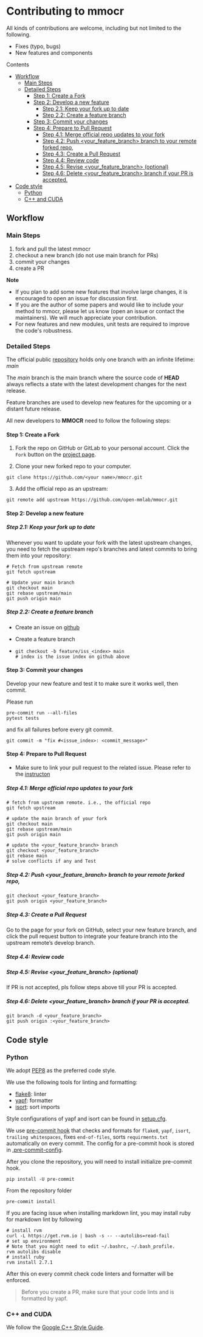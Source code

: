 # Contributing to mmocr

All kinds of contributions are welcome, including but not limited to the following.

- Fixes (typo, bugs)
- New features and components

Contents

- [Workflow](#workflow)
    - [Main Steps](#main-steps)
    - [Detailed Steps](#detailed-steps)
        - [Step 1: Create a Fork](#step-1-create-a-fork)
        - [Step 2: Develop a new feature](#step-2-develop-a-new-feature)
            - [Step 2.1: Keep your fork up to date](#step-21-keep-your-fork-up-to-date)
            - [Step 2.2: Create a feature branch](#step-22-create-a-feature-branch)
        - [Step 3: Commit your changes](#step-3-commit-your-changes)
        - [Step 4: Prepare to Pull Request](#step-4-prepare-to-pull-request)
            - [Step 4.1: Merge official repo updates to your fork](#step-41-merge-official-repo-updates-to-your-fork)
            - [Step 4.2: Push <your_feature_branch> branch to your remote forked repo,](#step-42-push-your_feature_branch-branch-to-your-remote-forked-repo)
            - [Step 4.3: Create a Pull Request](#step-43-create-a-pull-request)
            - [Step 4.4: Review code](#step-44-review-code)
            - [Step 4.5: Revise <your_feature_branch>  (optional)](#step-45-revise-your_feature_branch--optional)
            - [Step 4.6: Delete <your_feature_branch> branch if your PR is accepted.](#step-46-delete-your_feature_branch-branch-if-your-pr-is-accepted)
- [Code style](#code-style)
    - [Python](#python)
    - [C++ and CUDA](#c-and-cuda)

## Workflow
### Main Steps
1. fork and pull the latest mmocr
2. checkout a new branch (do not use main branch for PRs)
3. commit your changes
4. create a PR

**Note**
- If you plan to add some new features that involve large changes, it is encouraged to open an issue for discussion first.
- If you are the author of some papers and would like to include your method to mmocr, please let us know (open an issue or contact the maintainers). We will much appreciate your contribution.
- For new features and new modules, unit tests are required to improve the code's robustness.

### Detailed Steps

The official public [repository](https://github.com/open-mmlab/mmocr) holds only one branch with an infinite lifetime: *main*

The *main* branch is the main branch where the source code of **HEAD** always reflects a state with the latest development changes for the next release.

Feature branches are used to develop new features for the upcoming or a distant future release.


All new developers to **MMOCR** need to follow the following steps:

#### Step 1: Create a Fork

1. Fork the repo on GitHub or GitLab to your personal account. Click the `Fork` button on the [project page](https://github.com/open-mmlab/mmocr).

2. Clone your new forked repo to your computer.
```
git clone https://github.com/<your name>/mmocr.git
```
3. Add the official repo as an upstream:
```
git remote add upstream https://github.com/open-mmlab/mmocr.git
```

#### Step 2: Develop a new feature

##### Step 2.1: Keep your fork up to date

Whenever you want to update your fork with the latest upstream changes, you need to fetch the upstream repo's branches and latest commits to bring them into your repository:

```
# Fetch from upstream remote
git fetch upstream

# Update your main branch
git checkout main
git rebase upstream/main
git push origin main
```

##### Step 2.2: Create a feature branch
- Create an issue on [github](https://github.com/open-mmlab/mmocr)

- Create a feature branch
- ```
  git checkout -b feature/iss_<index> main
  # index is the issue index on github above
  ```

#### Step 3: Commit your changes

Develop your new feature and test it to make sure it works well, then commit.

Please run
```
pre-commit run --all-files
pytest tests
```
and fix all failures before every git commit.
```
git commit -m "fix #<issue_index>: <commit_message>"
```

#### Step 4: Prepare to Pull Request
- Make sure to link your pull request to the related issue. Please refer to the [instructon](https://docs.github.com/en/github/managing-your-work-on-github/linking-a-pull-request-to-an-issue)


##### Step 4.1: Merge official repo updates to your fork

```
# fetch from upstream remote. i.e., the official repo
git fetch upstream

# update the main branch of your fork
git checkout main
git rebase upstream/main
git push origin main

# update the <your_feature_branch> branch
git checkout <your_feature_branch>
git rebase main
# solve conflicts if any and Test
```

##### Step 4.2: Push <your_feature_branch> branch to your remote forked repo,
```
git checkout <your_feature_branch>
git push origin <your_feature_branch>
```
##### Step 4.3: Create a Pull Request

Go to the page for your fork on GitHub, select your new feature branch, and click the pull request button to integrate your feature branch into the upstream remote’s develop branch.

##### Step 4.4: Review code


##### Step 4.5: Revise <your_feature_branch>  (optional)
If PR is not accepted, pls follow steps above till your PR is accepted.

##### Step 4.6: Delete <your_feature_branch> branch if your PR is accepted.
```
git branch -d <your_feature_branch>
git push origin :<your_feature_branch>
```


## Code style
### Python
We adopt [PEP8](https://www.python.org/dev/peps/pep-0008/) as the preferred code style.

We use the following tools for linting and formatting:

- [flake8](http://flake8.pycqa.org/en/latest/): linter
- [yapf](https://github.com/google/yapf): formatter
- [isort](https://github.com/timothycrosley/isort): sort imports

Style configurations of yapf and isort can be found in [setup.cfg](../setup.cfg).

We use [pre-commit hook](https://pre-commit.com/) that checks and formats for `flake8`, `yapf`, `isort`, `trailing whitespaces`,
 fixes `end-of-files`, sorts `requirments.txt` automatically on every commit.
The config for a pre-commit hook is stored in [.pre-commit-config](../.pre-commit-config.yaml).

After you clone the repository, you will need to install initialize pre-commit hook.

```shell
pip install -U pre-commit
```

From the repository folder

```shell
pre-commit install
```

If you are facing issue when installing markdown lint, you may install ruby for markdown lint by following

```shell
# install rvm
curl -L https://get.rvm.io | bash -s -- --autolibs=read-fail
# set up environment
# Note that you might need to edit ~/.bashrc, ~/.bash_profile.
rvm autolibs disable
# install ruby
rvm install 2.7.1
```

After this on every commit check code linters and formatter will be enforced.

>Before you create a PR, make sure that your code lints and is formatted by yapf.

### C++ and CUDA
We follow the [Google C++ Style Guide](https://google.github.io/styleguide/cppguide.html).

